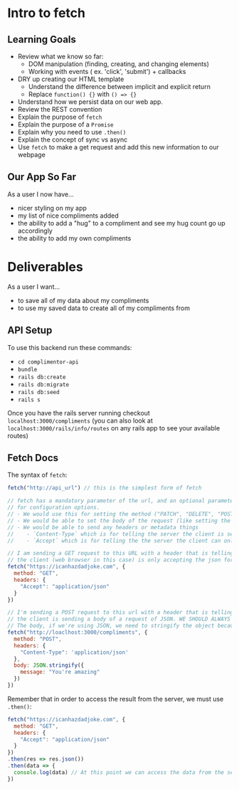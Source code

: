 # Intro to fetch

## Learning Goals

* Review what we know so far:
  * DOM manipulation (finding, creating, and changing elements)
  * Working with events ( ex. 'click', 'submit') + callbacks
* DRY up creating our HTML template
  * Understand the difference between implicit and explicit return
  * Replace `function() {}` with `() => {}`
* Understand how we persist data on our web app.
* Review the REST convention
* Explain the purpose of `fetch`
* Explain the purpose of a `Promise`
* Explain why you need to use `.then()`
* Explain the concept of sync vs async
* Use `fetch` to make a get request and add this new information to our webpage

## Our App So Far

As a user I now have...
* nicer styling on my app
* my list of nice compliments added
* the ability to add a "hug" to a compliment and see my hug count go up accordingly
* the ability to add my own compliments

# Deliverables

As a user I want...
* to save all of my data about my compliments
* to use my saved data to create all of my compliments from


## API Setup

To use this backend run these commands:

* `cd complimentor-api`
* `bundle`
* `rails db:create`
* `rails db:migrate`
* `rails db:seed`
* `rails s`

Once you have the rails server running checkout `localhost:3000/compliments` (you can also look at `localhost:3000/rails/info/routes` on any rails app to see your available routes)

## Fetch Docs

The syntax of `fetch`:

```js
fetch("http://api_url") // this is the simplest form of fetch

// fetch has a mandatory parameter of the url, and an optional parameter
// for configuration options. 
// - We would use this for setting the method ("PATCH", "DELETE", "POST", etc.)
// - We would be able to set the body of the request (like setting the `param` of our request)
// - We would be able to send any headers or metadata things 
//    - `Content-Type` which is for telling the server the client is sending a certain format
//    - `Accept` which is for telling the the server the client can only ACCEPT a certain format

// I am sending a GET request to this URL with a header that is telling the server
// the client (web browser in this case) is only accepting the json format
fetch("https://icanhazdadjoke.com", {
  method: "GET",
  headers: {
    "Accept": "application/json"
  }
})

// I'm sending a POST request to this url with a header that is telling the server
// the client is sending a body of a request of JSON. WE SHOULD ALWAYS DEFINE WHAT WE'RE SENDING IN THE REQUEST
// The body, if we're using JSON, we need to stringify the object because the web can only send text
fetch("http://loaclhost:3000/compliments", {
  method: "POST",
  headers: {
    "Content-Type": 'application/json'
  },
  body: JSON.stringify({
    message: "You're amazing"
  })
})
```

Remember that in order to access the result from the server, we must use `.then()`:

```js
fetch("https://icanhazdadjoke.com", {
  method: "GET",
  headers: {
    "Accept": "application/json"
  }
})
.then(res => res.json())
.then(data => {
  console.log(data) // At this point we can access the data from the server
})
```
